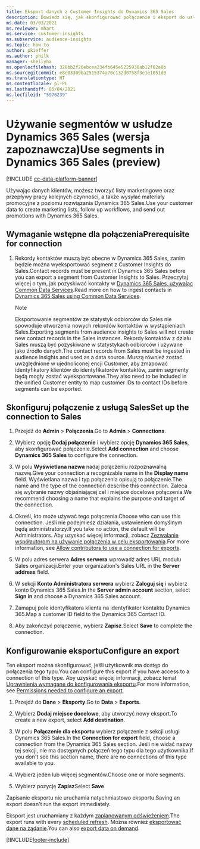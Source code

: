 ```yaml
---
title: Eksport danych z Customer Insights do Dynamics 365 Sales
description: Dowiedz się, jak skonfigurować połączenie i eksport do usługi Dynamics 365 Sales.
ms.date: 03/03/2021
ms.reviewer: mhart
ms.service: customer-insights
ms.subservice: audience-insights
ms.topic: how-to
author: pkieffer
ms.author: philk
manager: shellyha
ms.openlocfilehash: 328bb2f26ebcea234fb645e5225930ab12f82a8b
ms.sourcegitcommit: e8e03309ba2515374a70c132d0758f3e1e1851d0
ms.translationtype: HT
ms.contentlocale: pl-PL
ms.lasthandoff: 05/04/2021
ms.locfileid: "5976239"
---
```

# <a name="use-segments-in-dynamics-365-sales-preview"></a><span data-ttu-id="e99fe-103">Używanie segmentów w usłudze Dynamics 365 Sales (wersja zapoznawcza)</span><span class="sxs-lookup"><span data-stu-id="e99fe-103">Use segments in Dynamics 365 Sales (preview)</span></span>

[!INCLUDE [cc-data-platform-banner](../includes/cc-data-platform-banner.md)]

<span data-ttu-id="e99fe-104">Używając danych klientów, możesz tworzyć listy marketingowe oraz przepływy pracy kolejnych czynności, a także wysyłać materiały promocyjne z poziomu rozwiązania Dynamics 365 Sales.</span><span class="sxs-lookup"><span data-stu-id="e99fe-104">Use your customer data to create marketing lists, follow up workflows, and send out promotions with Dynamics 365 Sales.</span></span>

## <a name="prerequisite-for-connection"></a><span data-ttu-id="e99fe-105">Wymaganie wstępne dla połączenia</span><span class="sxs-lookup"><span data-stu-id="e99fe-105">Prerequisite for connection</span></span>

1. <span data-ttu-id="e99fe-106">Rekordy kontaktów muszą być obecne w Dynamics 365 Sales, zanim będzie można wyeksportować segment z Customer Insights do Sales.</span><span class="sxs-lookup"><span data-stu-id="e99fe-106">Contact records must be present in Dynamics 365 Sales before you can export a segment from Customer Insights to Sales.</span></span> <span data-ttu-id="e99fe-107">Przeczytaj więcej o tym, jak pozyskiwać kontakty w [Dynamics 365 Sales, używając Common Data Services](connect-power-query.md).</span><span class="sxs-lookup"><span data-stu-id="e99fe-107">Read more on how to ingest contacts in [Dynamics 365 Sales using Common Data Services](connect-power-query.md).</span></span>

   > [!NOTE]
   > <span data-ttu-id="e99fe-108">Eksportowanie segmentów ze statystyk odbiorców do Sales nie spowoduje utworzenia nowych rekordów kontaktów w wystąpieniach Sales.</span><span class="sxs-lookup"><span data-stu-id="e99fe-108">Exporting segments from audience insights to Sales will not create new contact records in the Sales instances.</span></span> <span data-ttu-id="e99fe-109">Rekordy kontaktów z działu Sales muszą być pozyskiwane w statystykach odbiorców i używane jako źródło danych.</span><span class="sxs-lookup"><span data-stu-id="e99fe-109">The contact records from Sales must be ingested in audience insights and used as a data source.</span></span> <span data-ttu-id="e99fe-110">Muszą również zostać uwzględnione w ujednoliconej encji Customer, aby zmapować identyfikatory klientów do identyfikatorów kontaktów, zanim segmenty będą mogły zostać wyeksportowane.</span><span class="sxs-lookup"><span data-stu-id="e99fe-110">They also need to be included in the unified Customer entity to map customer IDs to contact IDs before segments can be exported.</span></span>

## <a name="set-up-the-connection-to-sales"></a><span data-ttu-id="e99fe-111">Skonfiguruj połączenie z usługą Sales</span><span class="sxs-lookup"><span data-stu-id="e99fe-111">Set up the connection to Sales</span></span>

1. <span data-ttu-id="e99fe-112">Przejdź do **Admin** > **Połączenia**.</span><span class="sxs-lookup"><span data-stu-id="e99fe-112">Go to **Admin** > **Connections**.</span></span>

1. <span data-ttu-id="e99fe-113">Wybierz opcję **Dodaj połączenie** i wybierz opcję **Dynamics 365 Sales**, aby skonfigurować połączenie.</span><span class="sxs-lookup"><span data-stu-id="e99fe-113">Select **Add connection** and choose **Dynamics 365 Sales** to configure the connection.</span></span>

1. <span data-ttu-id="e99fe-114">W polu **Wyświetlana nazwa** nadaj połączeniu rozpoznawalną nazwę.</span><span class="sxs-lookup"><span data-stu-id="e99fe-114">Give your connection a recognizable name in the **Display name** field.</span></span> <span data-ttu-id="e99fe-115">Wyświetlana nazwa i typ połączenia opisują to połączenie.</span><span class="sxs-lookup"><span data-stu-id="e99fe-115">The name and the type of the connection describe this connection.</span></span> <span data-ttu-id="e99fe-116">Zaleca się wybranie nazwy objaśniającej cel i miejsce docelowe połączenia.</span><span class="sxs-lookup"><span data-stu-id="e99fe-116">We recommend choosing a name that explains the purpose and target of the connection.</span></span>

1. <span data-ttu-id="e99fe-117">Określ, kto może używać tego połączenia.</span><span class="sxs-lookup"><span data-stu-id="e99fe-117">Choose who can use this connection.</span></span> <span data-ttu-id="e99fe-118">Jeśli nie podejmiesz działania, ustawieniem domyślnym będą administratorzy.</span><span class="sxs-lookup"><span data-stu-id="e99fe-118">If you take no action, the default will be Administrators.</span></span> <span data-ttu-id="e99fe-119">Aby uzyskać więcej informacji, zobacz [Zezwalanie współautorom na używanie połączenia w celu eksportowania](connections.md#allow-contributors-to-use-a-connection-for-exports).</span><span class="sxs-lookup"><span data-stu-id="e99fe-119">For more information, see [Allow contributors to use a connection for exports](connections.md#allow-contributors-to-use-a-connection-for-exports).</span></span>

1. <span data-ttu-id="e99fe-120">W polu adres serwera **Adres serwera** wprowadź adres URL modułu Sales organizacji.</span><span class="sxs-lookup"><span data-stu-id="e99fe-120">Enter your organization's Sales URL in the **Server address** field.</span></span>

1. <span data-ttu-id="e99fe-121">W sekcji **Konto Administratora serwera** wybierz **Zaloguj się** i wybierz konto Dynamics 365 Sales.</span><span class="sxs-lookup"><span data-stu-id="e99fe-121">In the **Server admin account** section, select **Sign in** and choose a Dynamics 365 Sales account.</span></span>

1. <span data-ttu-id="e99fe-122">Zamapuj pole identyfikatora klienta na identyfikator kontaktu Dynamics 365.</span><span class="sxs-lookup"><span data-stu-id="e99fe-122">Map a customer ID field to the Dynamics 365 Contact ID.</span></span>

1. <span data-ttu-id="e99fe-123">Aby zakończyć połączenie, wybierz **Zapisz**.</span><span class="sxs-lookup"><span data-stu-id="e99fe-123">Select **Save** to complete the connection.</span></span> 

## <a name="configure-an-export"></a><span data-ttu-id="e99fe-124">Konfigurowanie eksportu</span><span class="sxs-lookup"><span data-stu-id="e99fe-124">Configure an export</span></span>

<span data-ttu-id="e99fe-125">Ten eksport można skonfigurować, jeśli użytkownik ma dostęp do połączenia tego typu.</span><span class="sxs-lookup"><span data-stu-id="e99fe-125">You can configure this export if you have access to a connection of this type.</span></span> <span data-ttu-id="e99fe-126">Aby uzyskać więcej informacji, zobacz temat [Uprawnienia wymagane do konfigurowania eksportu](export-destinations.md#set-up-a-new-export).</span><span class="sxs-lookup"><span data-stu-id="e99fe-126">For more information, see [Permissions needed to configure an export](export-destinations.md#set-up-a-new-export).</span></span>

1. <span data-ttu-id="e99fe-127">Przejdź do **Dane** > **Eksporty**.</span><span class="sxs-lookup"><span data-stu-id="e99fe-127">Go to **Data** > **Exports**.</span></span>

1. <span data-ttu-id="e99fe-128">Wybierz **Dodaj miejsce docelowe**, aby utworzyć nowy eksport.</span><span class="sxs-lookup"><span data-stu-id="e99fe-128">To create a new export, select **Add destination**.</span></span>

1. <span data-ttu-id="e99fe-129">W polu **Połączenie dla eksportu** wybierz połączenie z sekcji usługi Dynamics 365 Sales.</span><span class="sxs-lookup"><span data-stu-id="e99fe-129">In the **Connection for export** field, choose a connection from the Dynamics 365 Sales section.</span></span> <span data-ttu-id="e99fe-130">Jeśli nie widać nazwy tej sekcji, nie ma dostępnych połączeń tego typu dla tego użytkownika.</span><span class="sxs-lookup"><span data-stu-id="e99fe-130">If you don't see this section name, there are no connections of this type available to you.</span></span>

1. <span data-ttu-id="e99fe-131">Wybierz jeden lub więcej segmentów.</span><span class="sxs-lookup"><span data-stu-id="e99fe-131">Choose one or more segments.</span></span>

1. <span data-ttu-id="e99fe-132">Wybierz pozycję **Zapisz**</span><span class="sxs-lookup"><span data-stu-id="e99fe-132">Select **Save**</span></span>

<span data-ttu-id="e99fe-133">Zapisanie eksportu nie uruchamia natychmiastowo eksportu.</span><span class="sxs-lookup"><span data-stu-id="e99fe-133">Saving an export doesn't run the export immediately.</span></span>

<span data-ttu-id="e99fe-134">Eksport jest uruchamiany z każdym [zaplanowanym odświeżeniem](system.md#schedule-tab).</span><span class="sxs-lookup"><span data-stu-id="e99fe-134">The export runs with every [scheduled refresh](system.md#schedule-tab).</span></span> <span data-ttu-id="e99fe-135">Można również [eksportować dane na żądanie](export-destinations.md#run-exports-on-demand).</span><span class="sxs-lookup"><span data-stu-id="e99fe-135">You can also [export data on demand](export-destinations.md#run-exports-on-demand).</span></span> 

[!INCLUDE[footer-include](../includes/footer-banner.md)]
